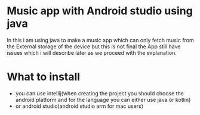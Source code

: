 # Music app with Android studio using java


In this i am using java to make a music app which can only fetch music from the External storage of the device  but this is not final
the App still have issues which i will describe later as we proceed with the explanation.



# What to install

* you can use intellij(when creating the project you should choose the android platform and for the language you can either use java or kotlin)
* or android studio(android studio arm for mac users)
